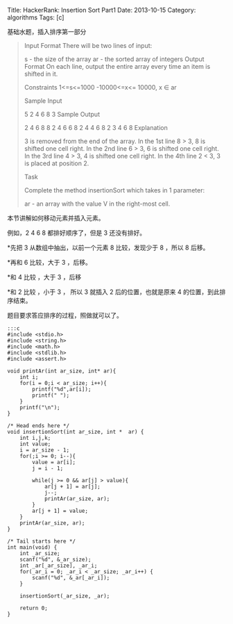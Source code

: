 Title: HackerRank: Insertion Sort Part1
Date: 2013-10-15
Category: algorithms
Tags: [c]

基础水题，插入排序第一部分

>Input Format
>There will be two lines of input:
>
>s - the size of the array
>ar - the sorted array of integers
>Output Format
>On each line, output the entire array every time an item is shifted in it.
>
>Constraints
>1<=s<=1000 
>-10000<=x<= 10000, x ∈ ar
>
>Sample Input
>
>5
>2 4 6 8 3
>Sample Output
>
>2 4 6 8 8 
>2 4 6 6 8 
>2 4 4 6 8 
>2 3 4 6 8 
>Explanation
>
>3 is removed from the end of the array.
>In the 1st line 8 > 3, 8 is shifted one cell right. 
>In the 2nd line 6 > 3, 6 is shifted one cell right. 
>In the 3rd line 4 > 3, 4 is shifted one cell right. 
>In the 4th line 2 < 3, 3 is placed at position 2.
>
>Task
>
>Complete the method insertionSort which takes in 1 parameter:
>
>ar - an array with the value V in the right-most cell.

本节讲解如何移动元素并插入元素。

例如，2 4 6 8 都排好顺序了，但是 3 还没有排好。

*先把 3 从数组中抽出，以前一个元素 8 比较，发现少于 8 ，所以 8 后移。

*再和 6 比较，大于 3 ，后移。

*和 4 比较 ，大于 3 ，后移

*和 2 比较 ，小于 3 ， 所以 3 就插入 2 后的位置，也就是原来 4 的位置，到此排序结束。

题目要求答应排序的过程，照做就可以了。

    :::c
    #include <stdio.h>
    #include <string.h>
    #include <math.h>
    #include <stdlib.h>
    #include <assert.h>

    void printAr(int ar_size, int* ar){
        int i;
        for(i = 0;i < ar_size; i++){
            printf("%d",ar[i]);
            printf(" ");
        }
        printf("\n");
    }

    /* Head ends here */
    void insertionSort(int ar_size, int *  ar) {
        int i,j,k;
        int value;
        i = ar_size - 1;
        for(;i >= 0; i--){
            value = ar[i];
            j = i - 1;

            while(j >= 0 && ar[j] > value){
                ar[j + 1] = ar[j];
                j--;
                printAr(ar_size, ar);
            }
            ar[j + 1] = value;
        }
        printAr(ar_size, ar);
    }

    /* Tail starts here */
    int main(void) {
        int _ar_size;
        scanf("%d", &_ar_size);
        int _ar[_ar_size], _ar_i;
        for(_ar_i = 0; _ar_i < _ar_size; _ar_i++) {
            scanf("%d", &_ar[_ar_i]);
        }

        insertionSort(_ar_size, _ar);

        return 0;
    }
